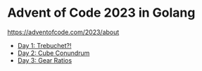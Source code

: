 # Advent of Code 2023 in Golang

https://adventofcode.com/2023/about

* [Day 1: Trebuchet?!](day1/README.md)
* [Day 2: Cube Conundrum](day2/README.md)
* [Day 3: Gear Ratios](day3/README.md)